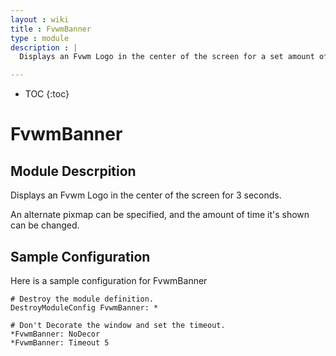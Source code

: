 ```yaml
---
layout : wiki
title : FvwmBanner
type : module
description : |
  Displays an Fvwm Logo in the center of the screen for a set amount of time.

---
```

* TOC
{:toc}

# FvwmBanner

## Module Descrpition

Displays an Fvwm Logo in the center of the screen for 3 seconds.

An alternate pixmap can be specified, and the amount of time it's shown can be changed.

## Sample Configuration

Here is a sample configuration for FvwmBanner

    # Destroy the module definition.
    DestroyModuleConfig FvwmBanner: *

    # Don't Decorate the window and set the timeout.
    *FvwmBanner: NoDecor
    *FvwmBanner: Timeout 5

